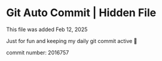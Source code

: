 # Git Auto Commit | Hidden File

This file was added Feb 12, 2025

Just for fun and keeping my daily git commit active 🤪

commit number: 2016757
